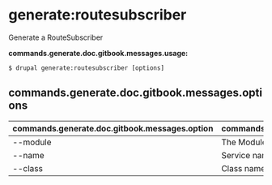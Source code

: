 # generate:routesubscriber
Generate a RouteSubscriber

**commands.generate.doc.gitbook.messages.usage:**
```
$ drupal generate:routesubscriber [options]
```

## commands.generate.doc.gitbook.messages.options
commands.generate.doc.gitbook.messages.option | commands.generate.doc.gitbook.messages.details
-------|-------------
--module | The Module name.
--name | Service name
--class | Class name
